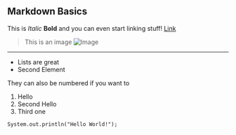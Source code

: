 ## Markdown Basics

This is *Italic* **Bold** and you can even start linking stuff! [Link](https://hhalsaif.github.io/cse15l-lab-reports/)

> This is an image
![Image](https://brand.ucsd.edu/_images/logos-and-brand-elements/university-logo/ucsd-brand-logo-colors.svg)

---

- Lists are great
- Second Element

They can also be numbered if you want to

1. Hello
2. Second Hello
3. Third one

```
System.out.println("Hello World!");
```
